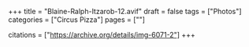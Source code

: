 +++
title = "Blaine-Ralph-Itzarob-12.avif"
draft = false
tags = ["Photos"]
categories = ["Circus Pizza"]
pages = [""]

citations = ["https://archive.org/details/img-6071-2"]
+++
